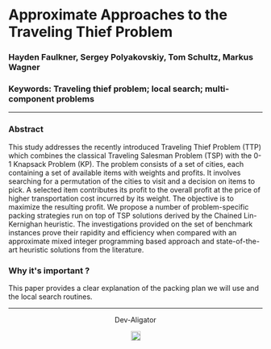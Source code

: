 # Approximate Approaches to the Traveling Thief Problem
### Hayden Faulkner, Sergey Polyakovskiy, Tom Schultz, Markus Wagner

### Keywords: Traveling thief problem; local search; multi-component problems
 
---
### Abstract
This study addresses the recently introduced Traveling Thief Problem (TTP) which combines the classical Traveling
Salesman Problem (TSP) with the 0-1 Knapsack Problem (KP). The problem consists of a set of cities, each containing
a set of available items with weights and profits. It involves searching for a permutation of the cities to visit and a decision on items to pick. A selected item contributes its profit to the overall profit at the price of higher transportation cost incurred by its weight. The objective is to maximize the resulting profit. We propose a number of problem-specific packing strategies run on top of TSP solutions derived by the Chained Lin-Kernighan heuristic. The investigations provided on the set of benchmark instances prove their rapidity and efficiency when compared with an approximate mixed integer programming based approach and state-of-the-art heuristic solutions from the literature.

### Why it's important ?
This paper provides a clear explanation of the packing plan we will use and the local search routines.

---
<p align="center">Dev-Aligator</p>
<p align="center">
<a href="https://github.com/Dev-Aligator/">
<img src="https://user-images.githubusercontent.com/58631762/120077716-60cded80-c0c9-11eb-983d-80dfa5862d8a.png" width="19">
</a>